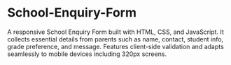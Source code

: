 # School-Enquiry-Form
A responsive School Enquiry Form built with HTML, CSS, and JavaScript. It collects essential details from parents such as name, contact, student info, grade preference, and message. Features client-side validation and adapts seamlessly to mobile devices including 320px screens.
